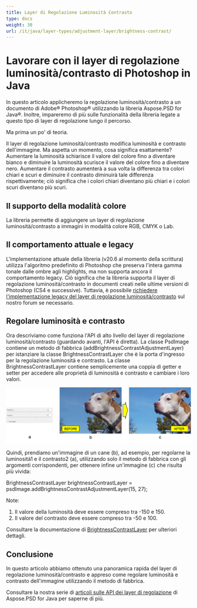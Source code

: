 ```yaml
---
title: Layer di Regolazione Luminosità Contrasto
type: docs
weight: 30
url: /it/java/layer-types/adjustment-layer/brightness-contrast/
---
```


# Lavorare con il layer di regolazione luminosità/contrasto di Photoshop in Java

In questo articolo applicheremo la regolazione luminosità/contrasto a un documento di Adobe® Photoshop® utilizzando la libreria Aspose.PSD for Java®. Inoltre, impareremo di più sulle funzionalità della libreria legate a questo tipo di layer di regolazione lungo il percorso.

Ma prima un po' di teoria.

Il layer di regolazione luminosità/contrasto modifica luminosità e contrasto dell'immagine. Ma aspetta un momento, cosa significa esattamente? Aumentare la luminosità schiarisce il valore del colore fino a diventare bianco e diminuire la luminosità scurisce il valore del colore fino a diventare nero. Aumentare il contrasto aumenterà a sua volta la differenza tra colori chiari e scuri e diminuire il contrasto diminuirà tale differenza rispettivamente; ciò significa che i colori chiari diventano più chiari e i colori scuri diventano più scuri.

## Il supporto della modalità colore

La libreria permette di aggiungere un layer di regolazione luminosità/contrasto a immagini in modalità colore RGB, CMYK o Lab.

## Il comportamento attuale e legacy

L'implementazione attuale della libreria (v20.6 al momento della scrittura) utilizza l'algoritmo predefinito di Photoshop che preserva l'intera gamma tonale dalle ombre agli highlights, ma non supporta ancora il comportamento legacy. Ciò significa che la libreria supporta il layer di regolazione luminosità/contrasto in documenti creati nelle ultime versioni di Photoshop (CS4 e successive). Tuttavia, è possibile [richiedere l'implementazione legacy del layer di regolazione luminosità/contrasto](https://forum.aspose.com/c/psd) sul nostro forum se necessario.

## Regolare luminosità e contrasto

Ora descriviamo come funziona l'API di alto livello del layer di regolazione luminosità/contrasto (guardando avanti, l'API è diretta). La classe PsdImage contiene un metodo di fabbrica (addBrightnessContrastAdjustmentLayer) per istanziare la classe BrightnessContrastLayer che è la porta d'ingresso per la regolazione luminosità e contrasto. La classe BrightnessContrastLayer contiene semplicemente una coppia di getter e setter per accedere alle proprietà di luminosità e contrasto e cambiare i loro valori.

![|Esempio di Layer di Regolazione Luminosità/Contrasto in PSD](brightness-contrast-psd-adjustment-layer-figure-1.png)

Quindi, prendiamo un'immagine di un cane (b), ad esempio, per regolarne la luminosità1 e il contrasto2 (a), utilizzando solo il metodo di fabbrica con gli argomenti corrispondenti, per ottenere infine un'immagine (c) che risulta più vivida:

BrightnessContrastLayer brightnessContrastLayer = psdImage.addBrightnessContrastAdjustmentLayer(15, 27);

Note:

1. Il valore della luminosità deve essere compreso tra -150 e 150.
2. Il valore del contrasto deve essere compreso tra -50 e 100.

Consultare la documentazione di [BrightnessContrastLayer](https://reference.aspose.com/psd/java/com.aspose.psd.fileformats.psd.layers.adjustmentlayers/BrightnessContrastLayer) per ulteriori dettagli.

## Conclusione

In questo articolo abbiamo ottenuto una panoramica rapida del layer di regolazione luminosità/contrasto e appreso come regolare luminosità e contrasto dell'immagine utilizzando il metodo di fabbrica.

Consultare la nostra serie di [articoli sulle API dei layer di regolazione](/psd/it/java/layer-types/adjustment-layer/) di Aspose.PSD for Java per saperne di più.
